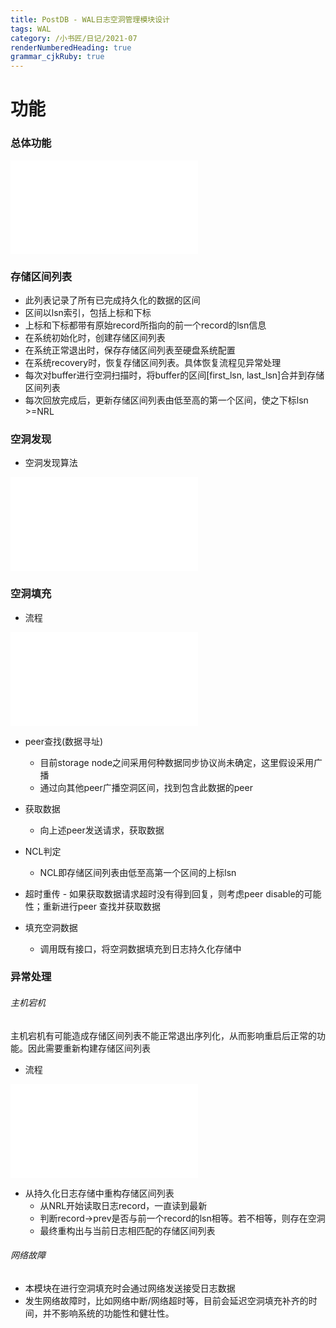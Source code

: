 ```yaml
---
title: PostDB - WAL日志空洞管理模块设计
tags: WAL 
category: /小书匠/日记/2021-07
renderNumberedHeading: true
grammar_cjkRuby: true
---
```



# 功能
### 总体功能

![绘图](./attachments/1626283921116.drawio.html)

### 存储区间列表
- 此列表记录了所有已完成持久化的数据的区间
- 区间以lsn索引，包括上标和下标
- 上标和下标都带有原始record所指向的前一个record的lsn信息
- 在系统初始化时，创建存储区间列表
- 在系统正常退出时，保存存储区间列表至硬盘系统配置
- 在系统recovery时，恢复存储区间列表。具体恢复流程见异常处理
- 每次对buffer进行空洞扫描时，将buffer的区间[first_lsn, last_lsn]合并到存储区间列表
- 每次回放完成后，更新存储区间列表由低至高的第一个区间，使之下标lsn >=NRL

### 空洞发现

- 空洞发现算法

![绘图](./attachments/1626064228154.drawio.html)


### 空洞填充
- 流程

![绘图](./attachments/1626068651977.drawio.html)

- peer查找(数据寻址) 
  - 目前storage node之间采用何种数据同步协议尚未确定，这里假设采用广播
  - 通过向其他peer广播空洞区间，找到包含此数据的peer

- 获取数据
	- 向上述peer发送请求，获取数据

- NCL判定
	- NCL即存储区间列表由低至高第一个区间的上标lsn

- 超时重传	- 如果获取数据请求超时没有得到回复，则考虑peer disable的可能性；重新进行peer 查找并获取数据

- 填充空洞数据
	- 调用既有接口，将空洞数据填充到日志持久化存储中


### 异常处理
###### 主机宕机
主机宕机有可能造成存储区间列表不能正常退出序列化，从而影响重启后正常的功能。因此需要重新构建存储区间列表
- 流程

![绘图](./attachments/1626285222578.drawio.html)

- 从持久化日志存储中重构存储区间列表
  - 从NRL开始读取日志record，一直读到最新
  - 判断record->prev是否与前一个record的lsn相等。若不相等，则存在空洞
  - 最终重构出与当前日志相匹配的存储区间列表

###### 网络故障
- 本模块在进行空洞填充时会通过网络发送接受日志数据
- 发生网络故障时，比如网络中断/网络超时等，目前会延迟空洞填充补齐的时间，并不影响系统的功能性和健壮性。




